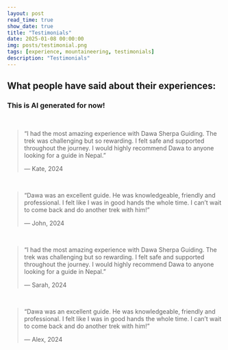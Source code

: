 ```yaml
---
layout: post
read_time: true
show_date: true
title: "Testimonials"
date: 2025-01-08 00:00:00
img: posts/testimonial.png
tags: [experience, mountaineering, testimonials]
description: "Testimonials"
---
```


## What people have said about their experiences:

### This is AI generated for now!

<br>
<blockquote>
  <p>“I had the most amazing experience with Dawa Sherpa Guiding. The trek was challenging but so rewarding. I felt safe and supported throughout the journey. I would highly recommend Dawa to anyone looking for a guide in Nepal.”</p>
  <footer>— Kate, 2024</footer>
</blockquote>
<br>
<blockquote>
  <p>“Dawa was an excellent guide. He was knowledgeable, friendly and professional. I felt like I was in good hands the whole time. I can’t wait to come back and do another trek with him!”</p>
  <footer>— John, 2024</footer>
</blockquote>
<br>
<blockquote>
  <p>“I had the most amazing experience with Dawa Sherpa Guiding. The trek was challenging but so rewarding. I felt safe and supported throughout the journey. I would highly recommend Dawa to anyone looking for a guide in Nepal.”</p>
  <footer>— Sarah, 2024</footer>
</blockquote>
<br>
<blockquote>
  <p>“Dawa was an excellent guide. He was knowledgeable, friendly and professional. I felt like I was in good hands the whole time. I can’t wait to come back and do another trek with him!”</p>
  <footer>— Alex, 2024</footer>
</blockquote>
